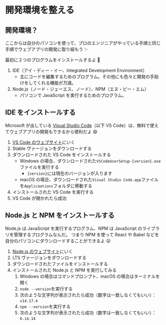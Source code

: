 # 開発環境を整える

## 開発環境？

ここからは自分のパソコンを使って、プロのエンジニアがやっている手順と同じ手順でウェブアプリの開発に取り組もう ✨

最初に２つのプログラムをインストールするよ 👀

1. IDE（アイ・ディー・イー、Integrated Development Environment）
   - 主にコードを編集するためのプログラム。その他にも色々と開発の手助けをしてくれる機能が万歳。
2. Node.js（ノード・ジェーエス、ノード）、NPM（エヌ・ピー・エム）
   - パソコンで JavaScript を実行するためのプログラム。

## IDE をインストールする

Microsoft が出している [Visual Studio Code](https://code.visualstudio.com)（以下 VS Code）は、無料で使えてウェブアプリの開発もできるから便利だよ 😄

1. [VS Code のウェブサイト](https://code.visualstudio.com)にいく
2. Stable ヴァージョンをダウンロードする
3. ダウンロードされた VS Code をインストールする
   - Windows の場合、ダウンロードされた`VSCodeUserSetup-{version}.exe`ファイルを実行する
     - `{version}`には現在のバージョンが入ります
   - macOS の場合、ダウンロードされた`Visual Studio Code.app`ファイルを`Applicaations`フォルダに移動する
4. インストールされた VS Code を実行する
5. VS Code が開かれたら成功

## Node.js と NPM をインストールする

Node.js は JavaScript を実行するプログラム、NPM は JavaScript のライブラリを管理するプログラムなんだ。
つまり NPM を使って React や Babel などを自分のパソコンにダウンロードすることができるよ 😮

1. [Node.js のウェブサイト](https://nodejs.org/ja/)にいく
2. LTS ヴァージョンをダウンロードする
3. ダウンロードされたファイルをインストールする
4. インストールされた Node.js と NPM を実行してみる
   1. Windows の場合はコマンドプロンプト、macOS の場合はターミナルを開く
   2. `node --version`を実行する
   3. 次のような文字列が表示されたら成功（数字は一致しなくてもいい）：`v14.17.4`
   4. `npm --version`を実行する
   5. 次のような文字列が表示されたら成功（数字は一致しなくてもいい）：`6.14.14`
